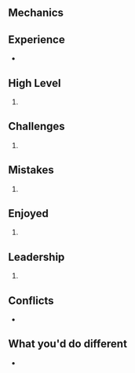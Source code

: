## Mechanics

## Experience
- 

## High Level
1. 

## Challenges
1. 

## Mistakes
1. 

## Enjoyed
1. 

## Leadership
1. 

## Conflicts
- 

## What you'd do different
- 